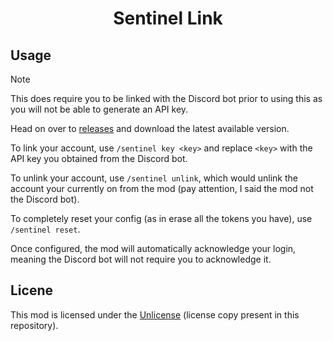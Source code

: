 <div align="center">

# Sentinel Link

</div>

## Usage

> [!NOTE]
> This does require you to be linked with the Discord bot prior to using this as you will not be able to generate an API key.

Head on over to [releases](https://github.com/nobaboy/SentinelLink/releases) and download the latest available version.

To link your account, use `/sentinel key <key>` and replace `<key>` with the API key you obtained from the Discord bot.

To unlink your account, use `/sentinel unlink`, which would unlink the account your currently on from the mod (pay attention, I said the mod not the Discord bot).

To completely reset your config (as in erase all the tokens you have), use `/sentinel reset`.

Once configured, the mod will automatically acknowledge your login, meaning the Discord bot will not require you to acknowledge it.

## Licene

This mod is licensed under the [Unlicense](/LICENSE) (license copy present in this repository).
